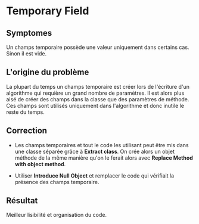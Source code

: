 # Temporary Field

## Symptomes

Un champs temporaire possède une valeur uniquement dans certains cas. Sinon il est vide.

## L'origine du problème

La plupart du temps un champs temporaire est créer lors de l'écriture d'un algorithme qui requière un grand nombre de paramètres. Il est alors plus aisé de créer des champs dans la classe que des paramètres de méthode. Ces champs sont utilisés uniquement dans l'algorithme et donc inutile le reste du temps.

## Correction

- Les champs temporaires et tout le code les utilisant peut être mis dans une classe séparée grâce à __Extract class__. On crée alors un objet méthode de la même manière qu'on le ferait alors avec __Replace Method with object method__.

- Utiliser __Introduce Null Object__ et remplacer le code qui vérifiait la présence des champs temporaire.

## Résultat

Meilleur lisibilité et organisation du code.
